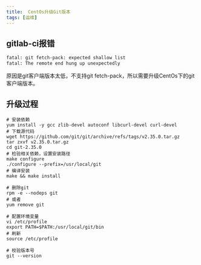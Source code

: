```yaml
---
title:  CentOs升级Git版本
tags: [运维]
---
```


## gitlab-ci报错
```txt
fatal: git fetch-pack: expected shallow list
fatal: The remote end hung up unexpectedly
```
原因是git客户端版本太低，不支持git fetch-pack，所以需要升级CentOs下的git客户端版本。

## 升级过程
```shell
# 安装依赖
yum install -y gcc zlib-devel autoconf libcurl-devel curl-devel
# 下载源代码
wget https://github.com/git/git/archive/refs/tags/v2.35.0.tar.gz
tar zxvf v2.35.0.tar.gz
cd git-2.35.0
# 检验相关依赖，设置安装路径
make configure
./configure --prefix=/usr/local/git
# 编译安装
make && make install

# 删除git
rpm -e --nodeps git
# 或者
yum remove git

# 配置环境变量
vi /etc/profile
export PATH=$PATH:/usr/local/git/bin
# 刷新
source /etc/profile

# 校验版本号
git --version
```
